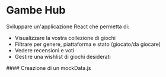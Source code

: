 # Gambe Hub

Sviluppare un'applicazione React che permetta di:
- Visualizzare la vostra collezione di giochi
- Filtrare per genere, piattaforma e stato (giocato/da giocare)
- Vedere recensioni e voti
- Gestire una wishlist di giochi desiderati

#### Creazione di un mockData.js

####
